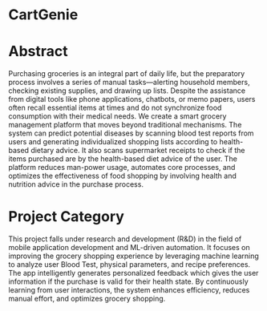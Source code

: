 # CartGenie

# Abstract
Purchasing groceries is an integral part of daily life, but the preparatory process involves a series of manual tasks—alerting household members, checking existing supplies, and drawing up lists. 
Despite the assistance from digital tools like phone applications, chatbots, or memo papers, users often recall essential items at times and do not synchronize food consumption with their medical needs. 
We create a smart grocery management platform that moves beyond traditional mechanisms. The system can predict potential diseases by scanning blood test reports from users and generating individualized shopping lists according to health-based dietary advice. It also scans supermarket receipts to check if the items purchased are by the health-based diet advice of the user.
The platform reduces man-power usage, automates core processes, and optimizes the effectiveness of food shopping by involving health and nutrition advice in the purchase process.


# Project Category
This project falls under research and development (R&D) in the field of mobile application development and ML-driven automation.
It focuses on improving the grocery shopping experience by leveraging machine learning to analyze user Blood Test, physical parameters, and recipe preferences.
The app intelligently generates personalized feedback which gives the user information if the purchase is valid for their health state.
By continuously learning from user interactions, the system enhances efficiency, reduces manual effort, and optimizes grocery shopping.
